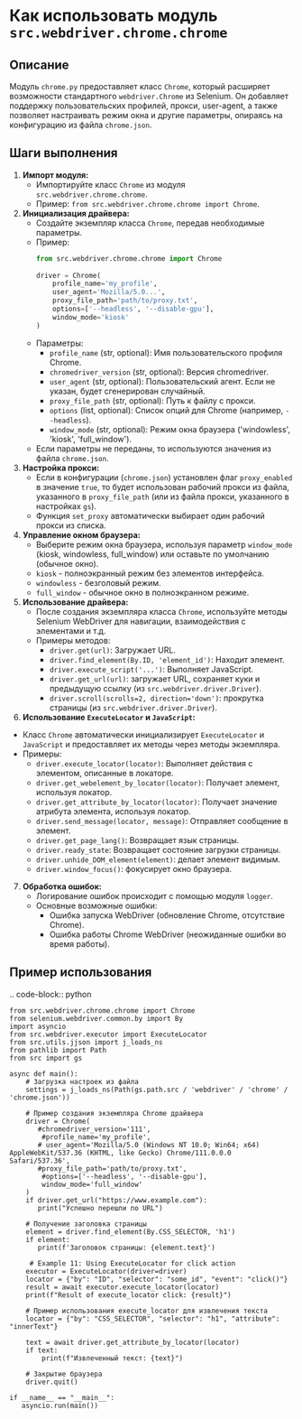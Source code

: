 Как использовать модуль `src.webdriver.chrome.chrome`
=========================================================================================

Описание
-------------------------
Модуль `chrome.py` предоставляет класс `Chrome`, который расширяет возможности стандартного `webdriver.Chrome` из Selenium. Он добавляет поддержку пользовательских профилей, прокси, user-agent, а также позволяет настраивать режим окна и другие параметры, опираясь на конфигурацию из файла `chrome.json`.

Шаги выполнения
-------------------------
1. **Импорт модуля:**
   - Импортируйте класс `Chrome` из модуля `src.webdriver.chrome.chrome`.
   - Пример: `from src.webdriver.chrome.chrome import Chrome`.
2. **Инициализация драйвера:**
   - Создайте экземпляр класса `Chrome`, передав необходимые параметры.
   - Пример:
     ```python
     from src.webdriver.chrome.chrome import Chrome
    
     driver = Chrome(
         profile_name='my_profile',
         user_agent='Mozilla/5.0...',
         proxy_file_path='path/to/proxy.txt',
         options=['--headless', '--disable-gpu'],
         window_mode='kiosk'
     )
     ```
   - Параметры:
     -   `profile_name` (str, optional): Имя пользовательского профиля Chrome.
     -  `chromedriver_version` (str, optional): Версия chromedriver.
     -   `user_agent` (str, optional): Пользовательский агент. Если не указан, будет сгенерирован случайный.
     -  `proxy_file_path` (str, optional): Путь к файлу с прокси.
     - `options` (list, optional): Список опций для Chrome (например, `--headless`).
     -   `window_mode` (str, optional): Режим окна браузера ('windowless', 'kiosk', 'full_window').
   - Если параметры не переданы, то используются значения из файла `chrome.json`.
3. **Настройка прокси:**
    - Если в конфигурации (`chrome.json`) установлен флаг `proxy_enabled` в значение `true`, то будет использован рабочий прокси из файла, указанного в `proxy_file_path` (или из файла прокси, указанного в настройках `gs`).
    - Функция `set_proxy` автоматически выбирает один рабочий прокси из списка.
4. **Управление окном браузера:**
   - Выберите режим окна браузера, используя параметр `window_mode` (kiosk, windowless, full_window) или оставьте по умолчанию (обычное окно).
   - `kiosk` - полноэкранный режим без элементов интерфейса.
   - `windowless` - безголовый режим.
   - `full_window` - обычное окно в полноэкранном режиме.
5. **Использование драйвера:**
    - После создания экземпляра класса `Chrome`, используйте методы Selenium WebDriver для навигации, взаимодействия с элементами и т.д.
    -   Примеры методов:
        - `driver.get(url)`: Загружает URL.
        -   `driver.find_element(By.ID, 'element_id')`: Находит элемент.
        -  `driver.execute_script('...')`: Выполняет JavaScript.
        - `driver.get_url(url)`: загружает URL, сохраняет куки и предыдущую ссылку (из `src.webdriver.driver.Driver`).
        - `driver.scroll(scrolls=2, direction='down')`: прокрутка страницы (из `src.webdriver.driver.Driver`).
6.  **Использование `ExecuteLocator` и `JavaScript`:**
   - Класс `Chrome` автоматически инициализирует `ExecuteLocator` и `JavaScript` и предоставляет их методы через методы экземпляра.
   -  Примеры:
        -  `driver.execute_locator(locator)`: Выполняет действия с элементом, описанные в локаторе.
        -  `driver.get_webelement_by_locator(locator)`: Получает элемент, используя локатор.
        -   `driver.get_attribute_by_locator(locator)`: Получает значение атрибута элемента, используя локатор.
        -  `driver.send_message(locator, message)`: Отправляет сообщение в элемент.
        -   `driver.get_page_lang()`: Возвращает язык страницы.
        -   `driver.ready_state`: Возвращает состояние загрузки страницы.
        -  `driver.unhide_DOM_element(element)`: делает элемент видимым.
        -  `driver.window_focus()`: фокусирует окно браузера.
7. **Обработка ошибок:**
    - Логирование ошибок происходит с помощью модуля `logger`.
    -  Основные возможные ошибки:
        - Ошибка запуска WebDriver (обновление Chrome, отсутствие Chrome).
        - Ошибка работы Chrome WebDriver (неожиданные ошибки во время работы).

Пример использования
-------------------------
.. code-block:: python

    from src.webdriver.chrome.chrome import Chrome
    from selenium.webdriver.common.by import By
    import asyncio
    from src.webdriver.executor import ExecuteLocator
    from src.utils.jjson import j_loads_ns
    from pathlib import Path
    from src import gs
    
    async def main():
        # Загрузка настроек из файла
        settings = j_loads_ns(Path(gs.path.src / 'webdriver' / 'chrome' / 'chrome.json'))
    
        # Пример создания экземпляра Chrome драйвера
        driver = Chrome(
           #chromedriver_version='111',
            #profile_name='my_profile',
           # user_agent='Mozilla/5.0 (Windows NT 10.0; Win64; x64) AppleWebKit/537.36 (KHTML, like Gecko) Chrome/111.0.0.0 Safari/537.36',
           #proxy_file_path='path/to/proxy.txt',
            #options=['--headless', '--disable-gpu'],
            window_mode='full_window'
        )
        if driver.get_url("https://www.example.com"):
           print("Успешно перешли по URL")
           
        # Получение заголовка страницы
        element = driver.find_element(By.CSS_SELECTOR, 'h1')
        if element:
           print(f'Заголовок страницы: {element.text}')

         # Example 11: Using ExecuteLocator for click action
        executor = ExecuteLocator(driver=driver)
        locator = {"by": "ID", "selector": "some_id", "event": "click()"}
        result = await executor.execute_locator(locator)
        print(f"Result of execute_locator click: {result}")
    
        # Пример использования execute_locator для извлечения текста
        locator = {"by": "CSS_SELECTOR", "selector": "h1", "attribute": "innerText"}
        
        text = await driver.get_attribute_by_locator(locator)
        if text:
            print(f"Извлеченный текст: {text}")
    
        # Закрытие браузера
        driver.quit()
    
    if __name__ == "__main__":
       asyncio.run(main())